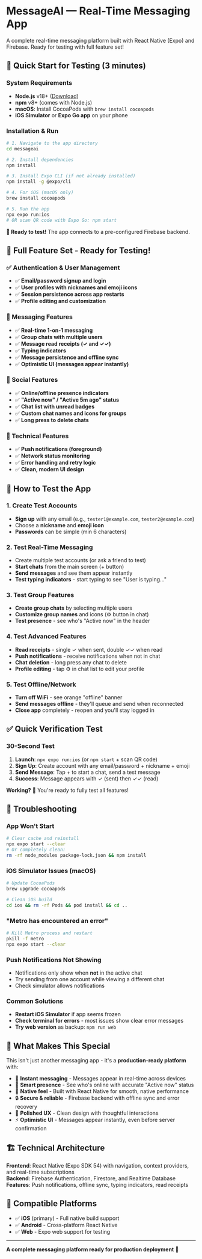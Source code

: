 # MessageAI — Real-Time Messaging App

A complete real-time messaging platform built with React Native (Expo) and Firebase. Ready for testing with full feature set!

## 🚀 Quick Start for Testing (3 minutes)

### System Requirements
- **Node.js** v18+ ([Download](https://nodejs.org/))
- **npm** v8+ (comes with Node.js)
- **macOS**: Install CocoaPods with `brew install cocoapods`
- **iOS Simulator** or **Expo Go app** on your phone

### Installation & Run

```bash
# 1. Navigate to the app directory
cd messageai

# 2. Install dependencies
npm install

# 3. Install Expo CLI (if not already installed)
npm install -g @expo/cli

# 4. For iOS (macOS only)
brew install cocoapods

# 5. Run the app
npx expo run:ios
# OR scan QR code with Expo Go: npm start
```

**🎉 Ready to test!** The app connects to a pre-configured Firebase backend.

## 🎯 Full Feature Set - Ready for Testing!

### ✅ Authentication & User Management
- ✅ **Email/password signup and login**
- ✅ **User profiles with nicknames and emoji icons**
- ✅ **Session persistence across app restarts**
- ✅ **Profile editing and customization**

### 💬 Messaging Features
- ✅ **Real-time 1-on-1 messaging**
- ✅ **Group chats with multiple users**
- ✅ **Message read receipts (✓ and ✓✓)**
- ✅ **Typing indicators**
- ✅ **Message persistence and offline sync**
- ✅ **Optimistic UI (messages appear instantly)**

### 👥 Social Features
- ✅ **Online/offline presence indicators**
- ✅ **"Active now" / "Active 5m ago" status**
- ✅ **Chat list with unread badges**
- ✅ **Custom chat names and icons for groups**
- ✅ **Long press to delete chats**

### 📱 Technical Features
- ✅ **Push notifications (foreground)**
- ✅ **Network status monitoring**
- ✅ **Error handling and retry logic**
- ✅ **Clean, modern UI design**

## 🧪 How to Test the App

### 1. Create Test Accounts
- **Sign up** with any email (e.g., `tester1@example.com`, `tester2@example.com`)
- Choose a **nickname** and **emoji icon**
- **Passwords** can be simple (min 6 characters)

### 2. Test Real-Time Messaging
- Create multiple test accounts (or ask a friend to test)
- **Start chats** from the main screen (+ button)
- **Send messages** and see them appear instantly
- **Test typing indicators** - start typing to see "User is typing..."

### 3. Test Group Features
- **Create group chats** by selecting multiple users
- **Customize group names** and icons (⚙️ button in chat)
- **Test presence** - see who's "Active now" in the header

### 4. Test Advanced Features
- **Read receipts** - single ✓ when sent, double ✓✓ when read
- **Push notifications** - receive notifications when not in chat
- **Chat deletion** - long press any chat to delete
- **Profile editing** - tap ⚙️ in chat list to edit your profile

### 5. Test Offline/Network
- **Turn off WiFi** - see orange "offline" banner
- **Send messages offline** - they'll queue and send when reconnected
- **Close app** completely - reopen and you'll stay logged in

## ✅ Quick Verification Test

### 30-Second Test
1. **Launch**: `npx expo run:ios` (or `npm start` + scan QR code)
2. **Sign Up**: Create account with any email/password + nickname + emoji
3. **Send Message**: Tap + to start a chat, send a test message
4. **Success**: Message appears with ✓ (sent) then ✓✓ (read)

**Working?** 🎉 You're ready to fully test all features!

## 🔧 Troubleshooting

### App Won't Start
```bash
# Clear cache and reinstall
npx expo start --clear
# Or completely clean:
rm -rf node_modules package-lock.json && npm install
```

### iOS Simulator Issues (macOS)
```bash
# Update CocoaPods
brew upgrade cocoapods

# Clean iOS build
cd ios && rm -rf Pods && pod install && cd ..
```

### "Metro has encountered an error"
```bash
# Kill Metro process and restart
pkill -f metro
npx expo start --clear
```

### Push Notifications Not Showing
- Notifications only show when **not** in the active chat
- Try sending from one account while viewing a different chat
- Check simulator allows notifications

### Common Solutions
- **Restart iOS Simulator** if app seems frozen
- **Check terminal for errors** - most issues show clear error messages
- **Try web version** as backup: `npm run web`

## 🎯 What Makes This Special

This isn't just another messaging app - it's a **production-ready platform** with:

- 🚀 **Instant messaging** - Messages appear in real-time across devices
- 👥 **Smart presence** - See who's online with accurate "Active now" status  
- 📱 **Native feel** - Built with React Native for smooth, native performance
- 🔒 **Secure & reliable** - Firebase backend with offline sync and error recovery
- 🎨 **Polished UX** - Clean design with thoughtful interactions
- ⚡ **Optimistic UI** - Messages appear instantly, even before server confirmation

## 🏗️ Technical Architecture

**Frontend**: React Native (Expo SDK 54) with navigation, context providers, and real-time subscriptions  
**Backend**: Firebase Authentication, Firestore, and Realtime Database  
**Features**: Push notifications, offline sync, typing indicators, read receipts  

## 📱 Compatible Platforms

- ✅ **iOS** (primary) - Full native build support
- ✅ **Android** - Cross-platform React Native
- ✅ **Web** - Expo web support for testing

---

**A complete messaging platform ready for production deployment** 🚀


